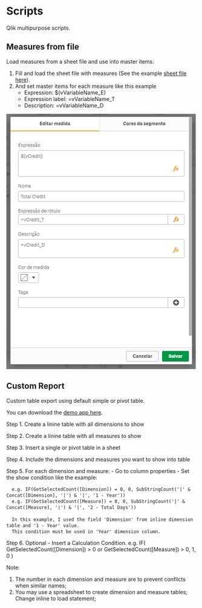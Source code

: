 # Scripts
Qlik multipurpose scripts.

## Measures from file
Load measures from a sheet file and use into master items.

1. Fill and load the sheet file with measures (See the example [sheet file here](MeasuresFromFile/Expressions.xlsx)).
2. And set master items for each measure like this example
	- Expression: $(vVariableName_E)
	- Expression label: =vVariableName_T
	- Description: =vVariableName_D

![alt text](MeasuresFromFile/MasterItemMeasure.PNG)
	
## Custom Report
Custom table export using default simple or pivot table.

You can download the [demo app here](CustomREport/CustomReport.qvf).

Step 1. Create a linine table with all dimensions to show

Step 2. Create a linine table with all measures to show

Step 3. Insert a single or pivot table in a sheet

Step 4. Include the dimensions and measures you want to show into table

Step 5. For each dimension and measure:
    - Go to column properties
    - Set the show condition like the example:
    
      e.g. IF(GetSelectedCount([Dimension]) = 0, 0, SubStringCount('|' & Concat([Dimension], '|') & '|', '1 - Year'))
      e.g. IF(GetSelectedCount([Measure]) = 0, 0, SubStringCount('|' & Concat([Measure], '|') & '|', '2 - Total Days'))
      
      In this example, I used the field 'Dimension' from inline dimension table and '1 - Year' value.
      This condition must be used in 'Year' dimension column.

Step 6. Optional - Insert a Calculation Condition.
	e.g. IF( GetSelectedCount([Dimension]) > 0 or GetSelectedCount([Measure]) > 0, 1, 0 )

Note:
1. The number in each dimension and measure are to prevent conflicts when similar names;
2. You may use a spreadsheet to create dimension and measure tables; Change inline to load statement;
